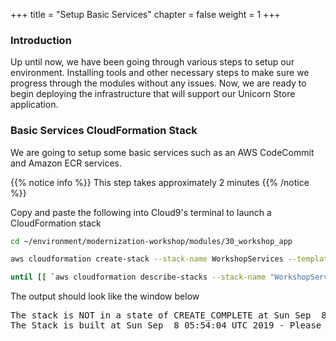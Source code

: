 +++
title = "Setup Basic Services"
chapter = false
weight = 1
+++

### Introduction

Up until now, we have been going through various steps to setup our environment. Installing tools and other necessary steps to make sure we progress through the modules without any issues. Now, we are ready to begin deploying the infrastructure that will support our Unicorn Store application. 

### Basic Services CloudFormation Stack

We are going to setup some basic services such as an AWS CodeCommit and Amazon ECR services.  

{{% notice info %}}
This step takes approximately 2 minutes 
{{% /notice %}}

Copy and paste the following into Cloud9's terminal to launch a CloudFormation stack
```bash
cd ~/environment/modernization-workshop/modules/30_workshop_app

aws cloudformation create-stack --stack-name WorkshopServices --template-body file://services.yaml --capabilities CAPABILITY_NAMED_IAM

until [[ `aws cloudformation describe-stacks --stack-name "WorkshopServices" --query "Stacks[0].[StackStatus]" --output text` == "CREATE_COMPLETE" ]]; do  echo "The stack is NOT in a state of CREATE_COMPLETE at `date`";   sleep 30; done && echo "The Stack is built at `date` - Please proceed"
```

The output should look like the window below
<pre>
The stack is NOT in a state of CREATE_COMPLETE at Sun Sep  8 05:53:33 UTC 2019
The Stack is built at Sun Sep  8 05:54:04 UTC 2019 - Please proceed 
</pre>